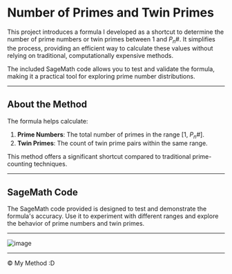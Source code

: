 
# Number of Primes and Twin Primes  

This project introduces a formula I developed as a shortcut to determine the number of prime numbers or twin primes between 1 and  $P_{n}$#. It simplifies the process, providing an efficient way to calculate these values without relying on traditional, computationally expensive methods.  

The included SageMath code allows you to test and validate the formula, making it a practical tool for exploring prime number distributions.  

---

## About the Method  

The formula helps calculate:  
1. **Prime Numbers**: The total number of primes in the range [1, $P_{n}$#].  
2. **Twin Primes**: The count of twin prime pairs within the same range.  

This method offers a significant shortcut compared to traditional prime-counting techniques.  

---

## SageMath Code  

The SageMath code provided is designed to test and demonstrate the formula's accuracy. Use it to experiment with different ranges and explore the behavior of prime numbers and twin primes.  

---

![image](https://github.com/user-attachments/assets/41904440-b9dc-4597-adcf-dbc67583897b)


---

© My Method :D  

